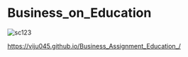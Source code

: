 # Business_on_Education
![sc123](https://user-images.githubusercontent.com/103639035/218717459-e92b79d0-a237-4703-8cd7-4487295b917b.jpg)

 https://viju045.github.io/Business_Assignment_Education_/
